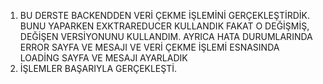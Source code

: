 1. BU DERSTE BACKENDDEN VERİ ÇEKME İŞLEMİNİ GERÇEKLEŞTİRDİK. BUNU YAPARKEN EXKTRAREDUCER KULLANDIK FAKAT O DEĞİŞMİŞ, DEĞİŞEN VERSİYONUNU KULLANDIM. AYRICA HATA DURUMLARINDA
ERROR SAYFA VE MESAJI VE VERİ ÇEKME İŞLEMİ ESNASINDA LOADİNG SAYFA VE MESAJI AYARLADIK
2. İŞLEMLER BAŞARIYLA GERÇEKLEŞTİ.
